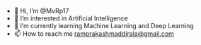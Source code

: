 - 👋 Hi, I’m @MvRp17
- 👀 I’m interested in Artificial Intelligence
- 🌱 I’m currently learning Machine Learning and Deep Learning
- 📫 How to reach me ramprakashmaddirala@gmail.com

<!---
MvRp17/MvRp17 is a ✨ special ✨ repository because its `README.md` (this file) appears on your GitHub profile.
You can click the Preview link to take a look at your changes.
- 💞️ I’m looking to collaborate on ...
--->
